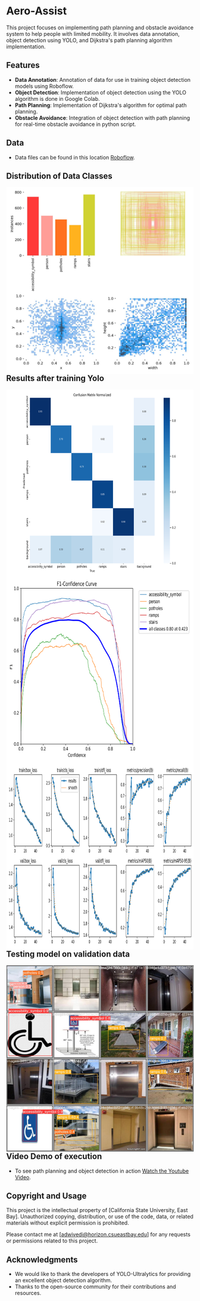 # Aero-Assist

This project focuses on implementing path planning and obstacle avoidance system to help people with limited mobility. It involves data annotation, object detection using YOLO, and Dijkstra's path planning algorithm implementation.

## Features

- **Data Annotation**: Annotation of data for use in training object detection models using Roboflow.
- **Object Detection**: Implementation of object detection using the YOLO algorithm is done in Google Colab.
- **Path Planning**: Implementation of Dijkstra's algorithm for optimal path planning.
- **Obstacle Avoidance**: Integration of object detection with path planning for real-time obstacle avoidance in python script.

## Data

- Data files can be found in this location [Roboflow](https://universe.roboflow.com/custom-object-detection-vvwt6/accessibility-object-detection/).

## Distribution of Data Classes
<img align="right" alt="labels" src="https://github.com/AyuDwi1996/Aero-Assist/blob/main/results%20of%20object%20detction/labels.jpg" width="700" height="500" />

## Results after training Yolo
<img align="right" alt="confusion matrix" src="https://github.com/AyuDwi1996/Aero-Assist/blob/main/results%20of%20object%20detction/confusion_matrix_normalized.png" width="700" height="500" />
<img align="right" alt="f1 curve" src="https://github.com/AyuDwi1996/Aero-Assist/blob/main/results%20of%20object%20detction/F1_curve.png" width="700" height="500" />
<img align="right" alt="results" src="https://github.com/AyuDwi1996/Aero-Assist/blob/main/results%20of%20object%20detction/results.png" width="700" height="500" />

## Testing model on validation data
<img align="right" alt="results" src="https://github.com/AyuDwi1996/Aero-Assist/blob/main/results%20of%20object%20detction/val_batch2_pred.jpg" width="700" height="500" />

## Video Demo of execution

- To see path planning and object detection in action [Watch the Youtube Video](https://youtu.be/UlIQnAkgNVc).

## Copyright and Usage

This project is the intellectual property of [California State University, East Bay]. Unauthorized copying, distribution, or use of the code, data, or related materials without explicit permission is prohibited.

Please contact me at [adwivedi@horizon.csueastbay.edu] for any requests or permissions related to this project.

## Acknowledgments

- We would like to thank the developers of YOLO-Ultralytics for providing an excellent object detection algorithm.
- Thanks to the open-source community for their contributions and resources.

